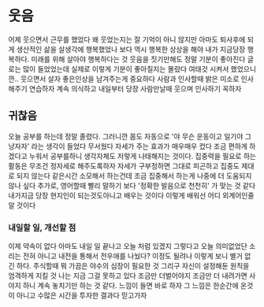 # 웃음

어제 웃으면서 근무를 했었다 왜 웃었는지는 잘 기억이 아니 않지만 아마도 퇴사후에 되게 생산적인 삶을 살생각에 행복했었나 보다 역시 행복한 상상을 해야 내가 지금당장 행복하다. 미래를 위해 살아야 행복하다는 것 웃음을 짓기만해도 정말 기분이 좋아진다 글로는 많이 들었었는데 실제로 이렇게 기분이 좋아질지는 몰랐다 여태것 시켜서 했었으니깐.. 웃으면서 살자 좋은인상을 남겨주는게 중요하다 사람과 인사할때 밝은 미소로 인사해주기 연습하자 계속 의식하고
내일부터 당장 사람만날때 웃으며 인사하기 꼭하자

## 귀찮음

오늘 공부를 하는데 정말 졸렸다. 그러니깐 몸도 자동으로 '야 무슨 운동이고 일기야 그냥자자' 라는 생각이 들었다 무서웠다 자세가 주는 효과가 매우매우 컸다 조금 편하게 하겠다고 누워서 공부를하니 생각자체도 저렇게 나태해지는 것이다. 집중력을 필요로 하는 활동은 무조건 정자세로 해주도록하자 자세가 구부정하면 그대로 피곤하고 집중도 제대로 되지 않는다 같은시간 소모해서 하는건데 조금 집중해서 하는게 나중에 더 도움되지 않나 싶다 추가로, 영어할때 빨리 말하기 보다 '정확한 발음으로 천천히' 가 맞는 것 같다 내가지금 당장 현지인이 되는것도아니고 배우는 것이다 이렇게 배워선 어디 외계어인줄 알 것이다

### 내일할 일, 개선할 점

이제 약속이 없다 아마도 내일 일 끝나고 오늘 처럼 있겠지 그렇다고 오늘 의미없었단 소리는 전혀 아니고 내전을 통해서 전우애를 나눴다? 이정도 될려나
이렇게 보니 별거 없긴 하다. 주식할때 뭐 가끔은 야수의 심장이 필요한 것 그리구 자신이 설정해둔 원칙을 엄격하게 지킬 것 나는 지금 그걸 못하고 있다 조금만 더벌어야지 조금만 더 내려가면 사야지 하니 계속 놓치기만 하는 것 같다. 느낌이 들면 바로 하자 그 느낌은 한순간에 온것이 아니고 수많은 시간을 투자한 결과다 믿고가자
